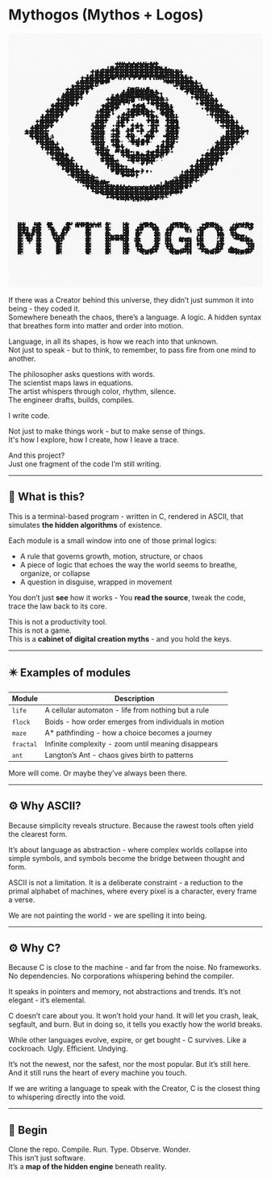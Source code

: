 # Mythogos (Mythos + Logos)

![Mythogos Logo](./assets/logo.png)

If there was a Creator behind this universe, they didn’t just summon it into being - they coded it.  
Somewhere beneath the chaos, there’s a language. A logic. A hidden syntax that breathes form into matter and order into motion.

Language, in all its shapes, is how we reach into that unknown.  
Not just to speak - but to think, to remember, to pass fire from one mind to another.

The philosopher asks questions with words.  
The scientist maps laws in equations.  
The artist whispers through color, rhythm, silence.  
The engineer drafts, builds, compiles.

I write code.

Not just to make things work - but to make sense of things.  
It's how I explore, how I create, how I leave a trace.

And this project?  
Just one fragment of the code I’m still writing.

---

## 🧭 What is this?

This is a terminal-based program - written in C, rendered in ASCII, that simulates **the hidden algorithms** of existence.

Each module is a small window into one of those primal logics:
- A rule that governs growth, motion, structure, or chaos
- A piece of logic that echoes the way the world seems to breathe, organize, or collapse
- A question in disguise, wrapped in movement

You don’t just **see** how it works - You **read the source**, tweak the code, trace the law back to its core.

This is not a productivity tool.  
This is not a game.  
This is a **cabinet of digital creation myths** - and you hold the keys.

---

## ✴️ Examples of modules

| Module         | Description                                              |
|----------------|----------------------------------------------------------|
| `life`         | A cellular automaton - life from nothing but a rule      |
| `flock`        | Boids - how order emerges from individuals in motion     |
| `maze`         | A* pathfinding - how a choice becomes a journey          |
| `fractal`      | Infinite complexity - zoom until meaning disappears      |
| `ant`          | Langton’s Ant - chaos gives birth to patterns            |

More will come. Or maybe they've always been there.

---

## ⚙️ Why ASCII?

Because simplicity reveals structure.
Because the rawest tools often yield the clearest form.

It’s about language as abstraction - where complex worlds collapse into simple symbols,
and symbols become the bridge between thought and form.

ASCII is not a limitation.
It is a deliberate constraint - a reduction to the primal alphabet of machines,
where every pixel is a character, every frame a verse.

We are not painting the world - we are spelling it into being.

---

## ⚙️ Why C?

Because C is close to the machine - and far from the noise.
No frameworks. No dependencies. No corporations whispering behind the compiler.

It speaks in pointers and memory, not abstractions and trends.
It’s not elegant - it’s elemental.

C doesn’t care about you.
It won’t hold your hand.
It will let you crash, leak, segfault, and burn.
But in doing so, it tells you exactly how the world breaks.

While other languages evolve, expire, or get bought - C survives. 
Like a cockroach. Ugly. Efficient. Undying.

It’s not the newest, nor the safest, nor the most popular.
But it’s still here.
And it still runs the heart of every machine you touch.

If we are writing a language to speak with the Creator,
C is the closest thing to whispering directly into the void.


---

## 🚪 Begin

Clone the repo. Compile. Run. Type. Observe. Wonder.  
This isn’t just software.  
It’s a **map of the hidden engine** beneath reality.
